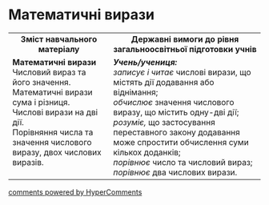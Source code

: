 <div id="hypercomments_widget" class="js-hypercomments-widget invisible"></div>

# Математичні вирази
<table>
  <tr>
    <td width="40%" align="center"><b>Зміст навчального матеріалу<b></td>
    <td width="60%" align="center"><b>Державні вимоги до рівня загальноосвітньої підготовки учнів</b></td>
  </tr>
  <tr>
    <td width="40%" style="vertical-align:top !important;"><b>Математичні вирази</b><br>
Числовий вираз та його значення.<br>
Математичні вирази  сума і різниця.<br>
Числові вирази на дві дії.<br>
Порівняння числа та значення числового виразу,  двох числових виразів.<br></td>
    <td width="60%" style="vertical-align:top !important;"><i><b>Учень/учениця:</b></i><br>
<i>записує і читає</i> числові вирази, що містять дії додавання або віднімання;<br>
<i>обчислює</i> значення числового виразу, що містить одну-дві дії;<br>
<i>розуміє,</i> що застосування переставного закону додавання може спростити обчислення суми кількох доданків;<br>
<i>порівнює</i> число та числовий вираз;<br>
<i>порівнює</i> два числових вирази.<br></td>
  </tr>
</table>

<div class="js-hypercomments-container">
    <a href="http://hypercomments.com" class="hc-link" title="comments widget">comments powered by HyperComments</a>
</div>